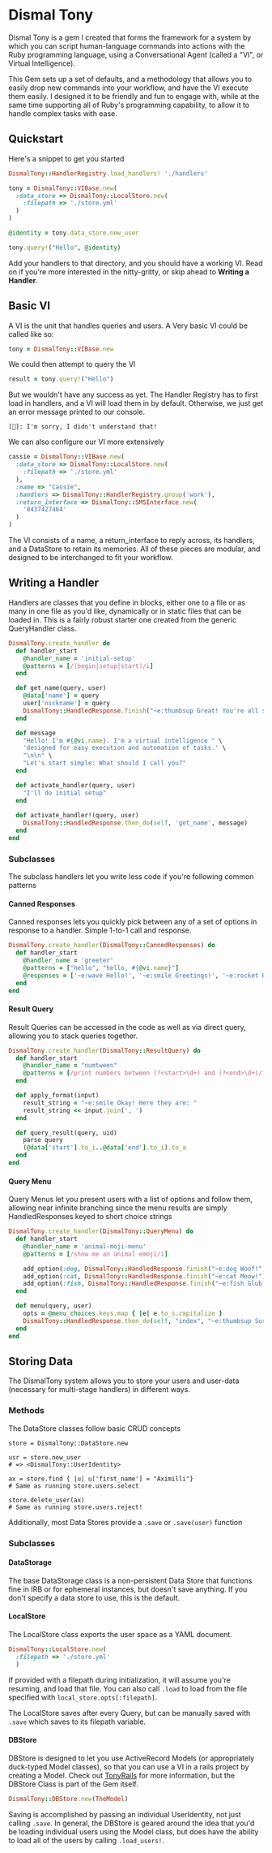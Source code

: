 # Dismal Tony

Dismal Tony is a gem I created that forms the framework for a system by which you can script human-language commands into actions with the Ruby programming language, using a Conversational Agent (called a "VI", or Virtual Intelligence). 

This Gem sets up a set of defaults, and a methodology that allows you to easily drop new commands into your workflow, and have the VI execute them easily. I designed it to be friendly and fun to engage with, while at the same time supporting all of Ruby's programming capability, to allow it to handle complex tasks with ease.


## Quickstart
Here's a snippet to get you started
```ruby
DismalTony::HandlerRegistry.load_handlers! './handlers'

tony = DismalTony::VIBase.new(
  :data_store => DismalTony::LocalStore.new(
    :filepath => './store.yml'
  )
)

@identity = tony.data_store.new_user

tony.query!("Hello", @identity)
```

Add your handlers to that directory, and you should have a working VI. Read on if you're more interested in the nitty-gritty, or skip ahead to **Writing a Handler**.
## Basic VI
A VI is the unit that handles queries and users. A Very basic VI could be called like so:
```ruby
tony = DismalTony::VIBase.new
```
We could then attempt to query the VI
```ruby
result = tony.query!("Hello")
```
But we wouldn't have any success as yet. The Handler Registry has to first load in handlers, and a VI will load them in by default. Otherwise, we just get an error message printed to our console.
```
[🙁]: I'm sorry, I didn't understand that!
```

We can also configure our VI more extensively

```ruby
cassie = DismalTony::VIBase.new(
  :data_store => DismalTony::LocalStore.new(
    :filepath => './store.yml'
  ),
  :name => "Cassie",
  :handlers => DismalTony::HandlerRegistry.group('work'),
  :return_interface => DismalTony::SMSInterface.new(
    '8437427464'
  )
)
```

The VI consists of a name, a return_interface to reply across, its handlers, and a DataStore to retain its memories. All of these pieces are modular, and designed to be interchanged to fit your workflow. 

## Writing a Handler

Handlers are classes that you define in blocks, either one to a file or as many in one file as you'd like, dynamically or in static files that can be loaded in. This is a fairly robust starter one created from the generic QueryHandler class.
```ruby
DismalTony.create_handler do
  def handler_start
    @handler_name = 'initial-setup'
    @patterns = [/(begin|setup|start)/i]
  end

  def get_name(query, user)
    @data['name'] = query
    user['nickname'] = query
    DismalTony::HandledResponse.finish("~e:thumbsup Great! You're all set up, #{user['nickname']}!")
  end

  def message
    "Hello! I'm #{@vi.name}. I'm a virtual intelligence " \
    'designed for easy execution and automation of tasks.' \
    "\n\n" \
    "Let's start simple: What should I call you?"
  end

  def activate_handler(query, user)
    "I'll do initial setup"
  end
  
  def activate_handler!(query, user)
    DismalTony::HandledResponse.then_do(self, 'get_name', message)
  end
end
```
### Subclasses
The subclass handlers let you write less code if you're following common patterns

#### Canned Responses
Canned responses lets you quickly pick between any of a set of options in response to a handler. Simple 1-to-1 call and response.

```ruby
DismalTony.create_handler(DismalTony::CannedResponses) do
  def handler_start
    @handler_name = 'greeter'
    @patterns = ["hello", "hello, #{@vi.name}"]
    @responses = ['~e:wave Hello!', '~e:smile Greetings!', '~e:rocket Hi!', '~e:star Hello!', '~e:snake Greetings!', '~e:cat Hi!', '~e:octo Greetings!', '~e:spaceinvader Hello!']
  end
end
```

#### Result Query
Result Queries can be accessed in the code as well as via direct query, allowing you to stack queries together.
```ruby
DismalTony.create_handler(DismalTony::ResultQuery) do
  def handler_start
    @handler_name = "numtween"
    @patterns = [/print numbers between (?<start>\d+) and (?<end>\d+)/i]
  end

  def apply_format(input)
    result_string = "~e:smile Okay! Here they are: "
    result_string << input.join(', ')
  end

  def query_result(query, uid)
    parse query
    (@data['start'].to_i..@data['end'].to_i).to_a
  end
end
```

#### Query Menu
Query Menus let you present users with a list of options and follow them, allowing near infinite branching since the menu results are simply HandledResponses keyed to short choice strings

```ruby
DismalTony.create_handler(DismalTony::QueryMenu) do
  def handler_start
    @handler_name = 'animal-moji-menu'
    @patterns = [/show me an animal emoji/i]

    add_option(:dog, DismalTony::HandledResponse.finish("~e:dog Woof!"))
    add_option(:cat, DismalTony::HandledResponse.finish("~e:cat Meow!"))
    add_option(:fish, DismalTony::HandledResponse.finish("~e:fish Glub!"))
  end

  def menu(query, user)
    opts = @menu_choices.keys.map { |e| e.to_s.capitalize }
    DismalTony::HandledResponse.then_do(self, "index", "~e:thumbsup Sure! You can choose from the following options: #{opts.join(', ')}")
  end
end
```

## Storing Data
The DismalTony system allows you to store your users and user-data (necessary for multi-stage handlers) in different ways. 

### Methods
The DataStore classes follow basic CRUD concepts
```
store = DismalTony::DataStore.new

usr = store.new_user
# => <DismalTony::UserIdentity>

ax = store.find { |u| u['first_name'] = "Aximilli"}
# Same as running store.users.select

store.delete_user(ax)
# Same as running store.users.reject!
```
Additionally, most Data Stores provide a `.save` or `.save(user)` function 

### Subclasses

#### DataStorage
The base DataStorage class is a non-persistent Data Store that functions fine in IRB or for ephemeral instances, but doesn't save anything. If you don't specify a data store to use, this is the default.

#### LocalStore
The LocalStore class exports the user space as a YAML document.
```ruby
DismalTony::LocalStore.new(
  :filepath => './store.yml'
  )
```
If provided with a filepath during initialization, it will assume you're resuming, and load that file. You can also call `.load` to load from the file specified with `local_store.opts[:filepath]`.

The LocalStore saves after every Query, but can be manually saved with `.save` which saves to its filepath variable.

#### DBStore
DBStore is designed to let you use ActiveRecord Models (or appropriately duck-typed Model classes), so that you can use a VI in a rails project by creating a Model. Check out [TonyRails](https://github.com/jtp184/tonyrails) for more information, but the DBStore Class is part of the Gem itself.

```ruby
DismalTony::DBStore.new(TheModel)
```

Saving is accomplished by passing an individual UserIdentity, not just calling `.save`. In general, the DBStore is geared around the idea that you'd be loading individual users using the Model class, but does have the ability to load all of the users by calling `.load_users!`.